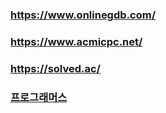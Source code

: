 ### https://www.onlinegdb.com/
### https://www.acmicpc.net/
### https://solved.ac/
### <a href="https://programmers.co.kr/learn/challenges?tab=algorithm_practice_kit">프로그래머스</a>
